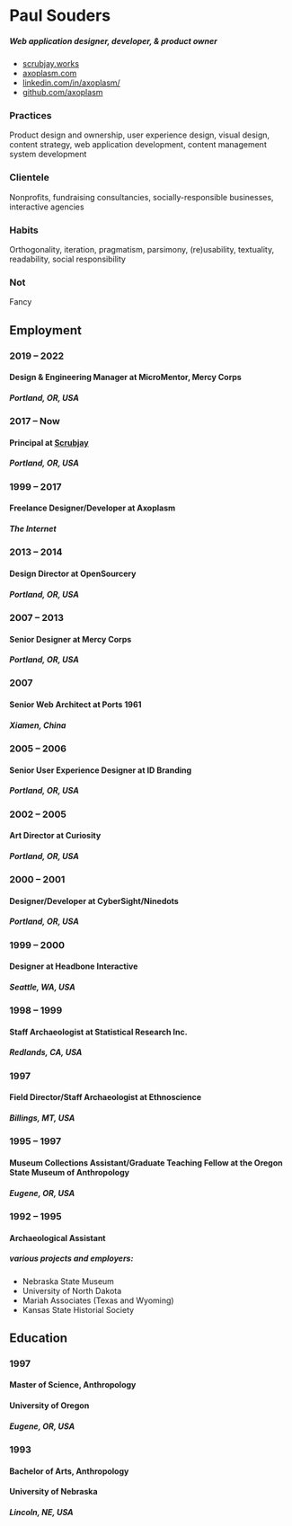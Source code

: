 Paul Souders 
============
##### *Web application designer, developer, & product owner*

* [scrubjay.works](//scrubjay.works)
* [axoplasm.com](//axoplasm.com)
* [linkedin.com/in/axoplasm/](//www.linkedin.com/in/axoplasm/)
* [github.com/axoplasm](//github.com/axoplasm/)


### Practices
Product design and ownership, user experience design, visual design, content strategy, web application development, content management system development


### Clientele
Nonprofits, fundraising consultancies, socially-responsible businesses, interactive agencies

### Habits
Orthogonality, iteration, pragmatism, parsimony, (re)usability, textuality, readability, social responsibility

### Not
Fancy


Employment
----------

### 2019 – 2022
#### __Design & Engineering Manager__ at MicroMentor, Mercy Corps
##### *Portland, OR, USA*

### 2017 – Now
#### __Principal__ at [Scrubjay](//scrubjay.works) 
##### *Portland, OR, USA*

### 1999 – 2017
#### __Freelance Designer/Developer__ at Axoplasm
##### *The Internet*

### 2013 – 2014
#### __Design Director__ at OpenSourcery  
##### *Portland, OR, USA*

### 2007 – 2013 
#### __Senior Designer__ at Mercy Corps  
##### *Portland, OR, USA*

### 2007
#### __Senior Web Architect__ at Ports 1961  
##### *Xiamen, China*

### 2005 – 2006
#### __Senior User Experience Designer__ at ID Branding  
##### *Portland, OR, USA*

### 2002 – 2005
#### __Art Director__ at Curiosity  
##### *Portland, OR, USA*

### 2000 – 2001
#### __Designer/Developer__ at CyberSight/Ninedots  
##### *Portland, OR, USA*

### 1999 – 2000
#### __Designer__ at Headbone Interactive  
##### *Seattle, WA, USA*

### 1998 – 1999
#### __Staff Archaeologist__ at Statistical Research Inc.  
##### *Redlands, CA, USA*

### 1997
#### __Field Director/Staff Archaeologist__ at Ethnoscience  
##### *Billings, MT, USA*

### 1995 – 1997
#### __Museum Collections Assistant/Graduate Teaching Fellow__ at the Oregon State Museum of Anthropology  
##### *Eugene, OR, USA*

### 1992 – 1995
#### __Archaeological Assistant__ 
##### various projects and employers:
* Nebraska State Museum
* University of North Dakota
* Mariah Associates (Texas and Wyoming)
* Kansas State Historial Society

Education
---------

### 1997
#### __Master of Science, Anthropology__  
#### University of Oregon  
##### *Eugene, OR, USA*

### 1993
#### __Bachelor of Arts, Anthropology__   
#### University of Nebraska  
##### *Lincoln, NE, USA*


